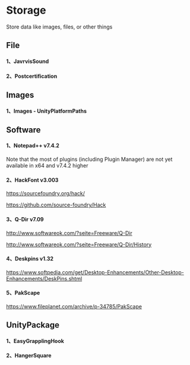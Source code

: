 # Storage
Store data like images, files, or other things

## File

#### 1、JavrvisSound

#### 2、Postcertification

## Images

#### 1、Images - UnityPlatformPaths


## Software

#### 1、Notepad++ v7.4.2
Note that the most of plugins (including Plugin Manager) are not yet available in x64 and v7.4.2 higher

#### 2、HackFont v3.003
https://sourcefoundry.org/hack/

https://github.com/source-foundry/Hack

#### 3、Q-Dir v7.09
http://www.softwareok.com/?seite=Freeware/Q-Dir

http://www.softwareok.com/?seite=Freeware/Q-Dir/History

#### 4、Deskpins v1.32
https://www.softpedia.com/get/Desktop-Enhancements/Other-Desktop-Enhancements/DeskPins.shtml

#### 5、PakScape
https://www.fileplanet.com/archive/p-34785/PakScape


## UnityPackage

#### 1、EasyGrapplingHook

#### 2、HangerSquare
